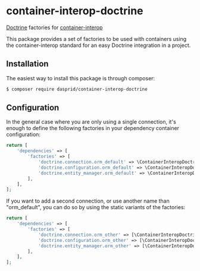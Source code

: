 # container-interop-doctrine

[Doctrine](https://github.com/doctrine) factories for [container-interop](https://github.com/container-interop/container-interop)

This package provides a set of factories to be used with containers using the container-interop standard for an easy
Doctrine integration in a project.

## Installation

The easiest way to install this package is through composer:

```bash
$ composer require dasprid/container-interop-doctrine
```

## Configuration

In the general case where you are only using a single connection, it's enough to define the following factories in your
dependency container configuration:

```php
return [
    'dependencies' => [
        'factories' => [
            'doctrine.connection.orm_default' => \ContainerInteropDoctrine\ConnectionFactory::class,
            'doctrine.configuration.orm_default' => \ContainerInteropDoctrine\ConfigurationFactory::class,
            'doctrine.entity_manager.orm_default' => \ContainerInteropDoctrine\EntityManagerFactory::class,
        ],
    ],
];
```

If you want to add a second connection, or use another name than "orm_default", you can do so by using the static
variants of the factories:

```php
return [
    'dependencies' => [
        'factories' => [
            'doctrine.connection.orm_other' => [\ContainerInteropDoctrine\ConnectionFactory::class, 'orm_other'],
            'doctrine.configuration.orm_other' => [\ContainerInteropDoctrine\ConfigurationFactory::class, 'orm_other'],
            'doctrine.entity_manager.orm_other' => [\ContainerInteropDoctrine\EntityManagerFactory::class, 'orm_other'],
        ],
    ],
];
```
